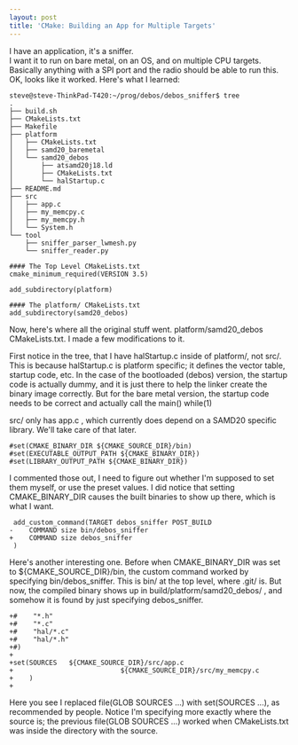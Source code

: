 ```yaml
---
layout: post
title: 'CMake: Building an App for Multiple Targets'
---
```

I have an application, it's a sniffer.  
I want it to run on bare metal, on an OS, and on multiple CPU targets.  
Basically anything with a SPI port and the radio should be able to run this.  
OK, looks like it worked.  Here's what I learned:  
  
```
steve@steve-ThinkPad-T420:~/prog/debos/debos_sniffer$ tree
.
├── build.sh
├── CMakeLists.txt
├── Makefile
├── platform
│   ├── CMakeLists.txt
│   ├── samd20_baremetal
│   └── samd20_debos
│       ├── atsamd20j18.ld
│       ├── CMakeLists.txt
│       └── halStartup.c
├── README.md
├── src
│   ├── app.c
│   ├── my_memcpy.c
│   ├── my_memcpy.h
│   └── System.h
└── tool
    ├── sniffer_parser_lwmesh.py
    └── sniffer_reader.py
```
```
#### The Top Level CMakeLists.txt
cmake_minimum_required(VERSION 3.5)

add_subdirectory(platform)
```
```
#### The platform/ CMakeLists.txt
add_subdirectory(samd20_debos)
```
  
Now, here's where all the original stuff went.  platform/samd20_debos CMakeLists.txt.  I made a few modifications to it.  
  
First notice in the tree, that I have halStartup.c inside of platform/, not src/.  This is because halStartup.c is platform specific; it defines the vector table, startup code, etc.  In the case of the bootloaded (debos) version, the startup code is actually dummy, and it is just there to help the linker create the binary image correctly.  But for the bare metal version, the startup code needs to be correct and actually call the main()  while(1)
  
src/ only has app.c , which currently does depend on a SAMD20 specific library.  We'll take care of that later.

```
#set(CMAKE_BINARY_DIR ${CMAKE_SOURCE_DIR}/bin)
#set(EXECUTABLE_OUTPUT_PATH ${CMAKE_BINARY_DIR})
#set(LIBRARY_OUTPUT_PATH ${CMAKE_BINARY_DIR})
```
I commented those out, I need to figure out whether I'm supposed to set them myself, or use the preset values.  I did notice that setting CMAKE_BINARY_DIR causes the built binaries to show up there, which is what I want.  

```
 add_custom_command(TARGET debos_sniffer POST_BUILD
-    COMMAND size bin/debos_sniffer
+    COMMAND size debos_sniffer
 )
```
Here's another interesting one.  Before when CMAKE_BINARY_DIR was set to ${CMAKE_SOURCE_DIR}/bin, the custom command worked by specifying bin/debos_sniffer.  This is bin/ at the top level, where .git/ is.  But now, the compiled binary shows up in build/platform/samd20_debos/ , and somehow it is found by just specifying debos_sniffer.

``` +#file(GLOB SOURCES
+#    "*.h"
+#    "*.c"
+#    "hal/*.c"
+#    "hal/*.h"
+#)
+
+set(SOURCES   ${CMAKE_SOURCE_DIR}/src/app.c
+							${CMAKE_SOURCE_DIR}/src/my_memcpy.c 
+	 ) 
+
```
Here you see I replaced file(GLOB SOURCES ...) with set(SOURCES ...),
as recommended by people.  Notice I'm specifying more exactly where the source is; the previous file(GLOB SOURCES ...) worked when CMakeLists.txt was inside the directory with the source.
